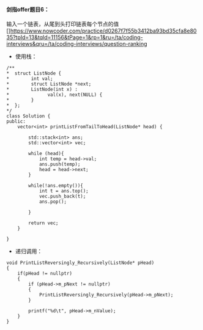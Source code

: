 #### 剑指offer题目6：
输入一个链表，从尾到头打印链表每个节点的值
[]https://www.nowcoder.com/practice/d0267f7f55b3412ba93bd35cfa8e8035?tpId=13&tqId=11156&tPage=1&rp=1&ru=/ta/coding-interviews&qru=/ta/coding-interviews/question-ranking

- 使用栈：

```
/**
*  struct ListNode {
*        int val;
*        struct ListNode *next;
*        ListNode(int x) :
*              val(x), next(NULL) {
*        }
*  };
*/
class Solution {
public:
    vector<int> printListFromTailToHead(ListNode* head) {

        std::stack<int> ans;
        std::vector<int> vec;

        while (head){
            int temp = head->val;
            ans.push(temp);
            head = head->next;
        }

        while(!ans.empty()){
            int t = ans.top();
            vec.push_back(t);
            ans.pop();

        }

        return vec;
    }

}

```

- 递归调用：
```
void PrintListReversingly_Recursively(ListNode* pHead)
{
    if(pHead != nullptr)
    {
        if (pHead->m_pNext != nullptr)
        {
            PrintListReversingly_Recursively(pHead->m_pNext);
        }

        printf("%d\t", pHead->m_nValue);
    }
}
```
